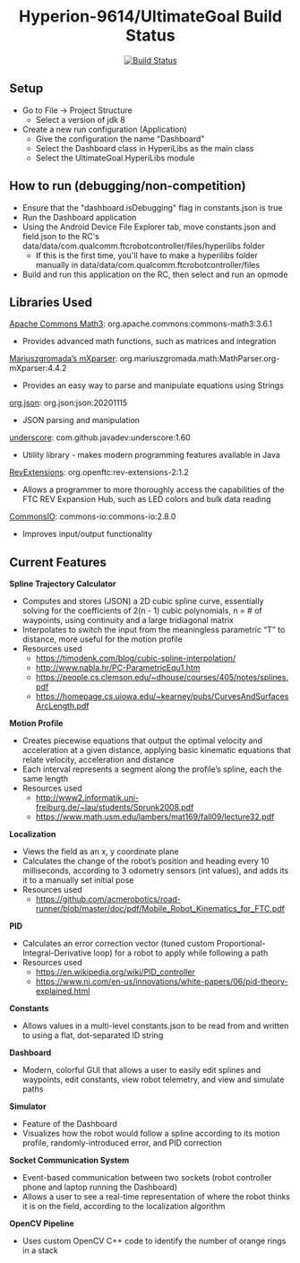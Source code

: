 <h1 align="center">Hyperion-9614/UltimateGoal Build Status</h1>
<p align="center">
<a href="https://travis-ci.com/Alpheron/HyperionFTC"><img alt="Build Status" src="https://travis-ci.com/Hyperion-9614/UltimateGoal.svg?token=mfjmzBAuLfxQsS9xKwRc&branch=master"></a>

<h2>Setup</h2>

* Go to File -> Project Structure
    * Select a version of jdk 8
* Create a new run configuration (Application)
    * Give the configuration the name "Dashboard"
    * Select the Dashboard class in HyperiLibs as the main class
    * Select the UltimateGoal.HyperiLibs module

<h2>How to run (debugging/non-competition)</h2>

* Ensure that the "dashboard.isDebugging" flag in constants.json is true
* Run the Dashboard application
* Using the Android Device File Explorer tab, move constants.json and field.json to
  the RC's data/data/com.qualcomm.ftcrobotcontroller/files/hyperilibs folder
  * If this is the first time, you'll have to make a hyperilibs folder manually in
    data/data/com.qualcomm.ftcrobotcontroller/files 
* Build and run this application on the RC, then select and run an opmode

<h2>Libraries Used</h2>

<u>Apache Commons Math3</u>: org.apache.commons:commons-math3:3.6.1
* Provides advanced math functions, such as matrices and integration

<u>Mariuszgromada’s mXparser</u>: org.mariuszgromada.math:MathParser.org-mXparser:4.4.2
* Provides an easy way to parse and manipulate equations using Strings

<u>org.json</u>: org.json:json:20201115
* JSON parsing and manipulation

<u>underscore</u>: com.github.javadev:underscore:1.60
* Utility library - makes modern programming features available in Java

<u>RevExtensions</u>: org.openftc:rev-extensions-2:1.2
* Allows a programmer to more thoroughly access the capabilities of the FTC REV Expansion Hub, such as LED colors and bulk data reading

<u>CommonsIO</u>: commons-io:commons-io:2.8.0
* Improves input/output functionality

<h2>Current Features</h2>

<b>Spline Trajectory Calculator</b>
* Computes and stores (JSON) a 2D cubic spline curve, essentially solving for the coefficients of 2(n - 1) cubic polynomials, n = # of waypoints, using continuity and a large tridiagonal matrix
* Interpolates to switch the input from the meaningless parametric “T” to distance, more useful for the motion profile
* Resources used
    * https://timodenk.com/blog/cubic-spline-interpolation/
    * http://www.nabla.hr/PC-ParametricEqu1.htm
    * https://people.cs.clemson.edu/~dhouse/courses/405/notes/splines.pdf
    * https://homepage.cs.uiowa.edu/~kearney/pubs/CurvesAndSurfacesArcLength.pdf
    
<b>Motion Profile</b>
* Creates piecewise equations that output the optimal velocity and acceleration at a given distance, applying basic kinematic equations that relate velocity, acceleration and distance
* Each interval represents a segment along the profile’s spline, each the same length
* Resources used
    * http://www2.informatik.uni-freiburg.de/~lau/students/Sprunk2008.pdf
    * https://www.math.usm.edu/lambers/mat169/fall09/lecture32.pdf
    
<b>Localization</b>
* Views the field as an x, y coordinate plane
* Calculates the change of the robot’s position and heading every 10 milliseconds, according to 3 odometry sensors (int values), and adds its it to a manually set initial pose
* Resources used
    * https://github.com/acmerobotics/road-runner/blob/master/doc/pdf/Mobile_Robot_Kinematics_for_FTC.pdf
    
<b>PID</b>
* Calculates an error correction vector (tuned custom Proportional-Integral-Derivative loop) for a robot to apply while following a path
* Resources used
    * https://en.wikipedia.org/wiki/PID_controller
    * https://www.ni.com/en-us/innovations/white-papers/06/pid-theory-explained.html
    
<b>Constants</b>
* Allows values in a multi-level constants.json to be read from and written to using a flat, dot-separated ID string

<b>Dashboard</b>
* Modern, colorful GUI that allows a user to easily edit splines and waypoints, edit constants, view robot telemetry, and view and simulate paths

<b>Simulator</b>
* Feature of the Dashboard
* Visualizes how the robot would follow a spline according to its motion profile, randomly-introduced error, and PID correction

<b>Socket Communication System</b>
* Event-based communication between two sockets (robot controller phone and laptop running the Dashboard)
* Allows a user to see a real-time representation of where the robot thinks it is on the field, according to the localization algorithm

<b>OpenCV Pipeline</b>
* Uses custom OpenCV C++ code to identify the number of orange rings in a stack
